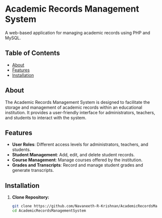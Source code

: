 # Academic Records Management System

A web-based application for managing academic records using PHP and MySQL.

## Table of Contents

- [About](#about)
- [Features](#features)
- [Installation](#installation)


## About

The Academic Records Management System is designed to facilitate the storage and management of academic records within an educational institution. It provides a user-friendly interface for administrators, teachers, and students to interact with the system.

## Features

- **User Roles**: Different access levels for administrators, teachers, and students.
- **Student Management**: Add, edit, and delete student records.
- **Course Management**: Manage courses offered by the institution.
- **Grades and Transcripts**: Record and manage student grades and generate transcripts.


## Installation

1. **Clone Repository:**

   ```bash
   git clone https://github.com/Navaneeth-R-Krishnan/AcademicRecordsManagementSystem.git
   cd AcademicRecordsManagementSystem
